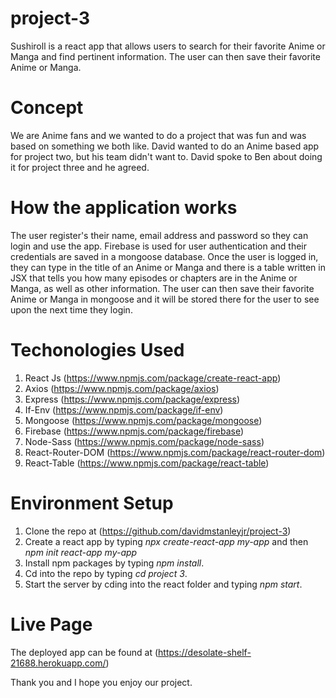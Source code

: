# project-3

Sushiroll is a react app that allows users to search for their favorite Anime or Manga and find pertinent information. The user can then save their favorite Anime or Manga.

# Concept

We are Anime fans and we wanted to do a project that was fun and was based on something we both like. David wanted to do an Anime based app for project two, but his team didn't want to. David spoke to Ben about doing it for project three and he agreed.

# How the application works

The user register's their name, email address and password so they can login and use the app. Firebase is used for user authentication and their credentials are saved in a mongoose database. Once the user is logged in, they can type in the title of an Anime or Manga and there is a table written in JSX that tells you how many episodes or chapters are in the Anime or Manga, as well as other information. The user can then save their favorite Anime or Manga in mongoose and it will be stored there for the user to see upon the next time they login.

# Techonologies Used

1. React Js (https://www.npmjs.com/package/create-react-app)
2. Axios (https://www.npmjs.com/package/axios)
3. Express (https://www.npmjs.com/package/express)
4. If-Env (https://www.npmjs.com/package/if-env)
5. Mongoose (https://www.npmjs.com/package/mongoose)
6. Firebase (https://www.npmjs.com/package/firebase)
7. Node-Sass (https://www.npmjs.com/package/node-sass)
8. React-Router-DOM (https://www.npmjs.com/package/react-router-dom)
9. React-Table (https://www.npmjs.com/package/react-table)

# Environment Setup

1. Clone the repo at (https://github.com/davidmstanleyjr/project-3)
2. Create a react app by typing *npx create-react-app my-app* and then *npm init react-app my-app*
3. Install npm packages by typing *npm install*.
4. Cd into the repo by typing *cd project 3*.
5. Start the server by cding into the react folder and typing *npm start*.

# Live Page

The deployed app can be found at (https://desolate-shelf-21688.herokuapp.com/)

Thank you and I hope you enjoy our project.